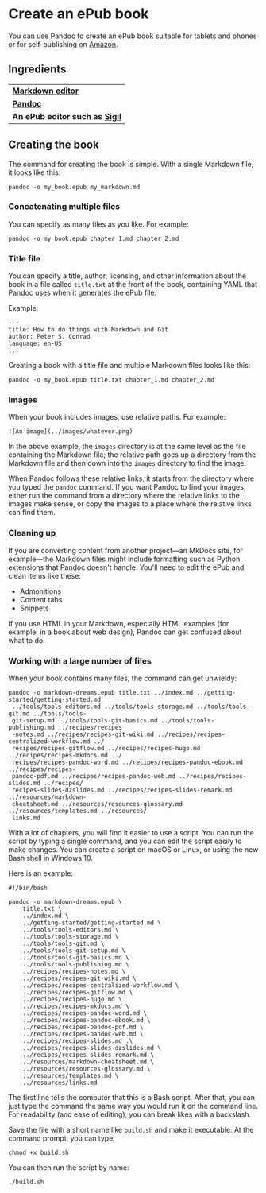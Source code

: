 # Create an ePub book

You can use Pandoc to create an ePub book suitable for tablets and phones or for self-publishing on [Amazon](https://kdp.amazon.com/en_US/bookshelf).

## Ingredients

<table>
  <tr>
    <td><b><a href="../../tools/tools-editors/">Markdown editor</a></b></td>
  </tr>
  <tr>
    <td><b><a href="../../tools/tools-pandoc/">Pandoc</a></b></td>
  </tr>
   <tr>
    <td><b>An ePub editor such as <a href="https://sigil-ebook.com/">Sigil</a></b></td>
  </tr>
</table>

## Creating the book

The command for creating the book is simple. With a single Markdown file, it looks like this:

```
pandoc -o my_book.epub my_markdown.md
```


### Concatenating multiple files

You can specify as many files as you like. For example:

```
pandoc -o my_book.epub chapter_1.md chapter_2.md
```

### Title file

You can specify a title, author, licensing, and other information about the book in a file called `title.txt` at the front of the book, containing YAML that Pandoc uses when it generates the ePub file.

Example:
```
---
title: How to do things with Markdown and Git
author: Peter S. Conrad
language: en-US
...

```

Creating a book with a title file and multiple Markdown files looks like this:

```
pandoc -o my_book.epub title.txt chapter_1.md chapter_2.md
```

### Images

When your book includes images, use relative paths. For example:

```
![An image](../images/whatever.png)
```

In the above example, the `images` directory is at the same level as the file containing the Markdown file; the relative path goes up a directory from the Markdown file and then down into the `images` directory to find the image.

When Pandoc follows these relative links, it starts from the directory where you typed the `pandoc` command. If you want Pandoc to find your images, either run the command from a directory where the relative links to the images make sense, or copy the images to a place where the relative links can find them.

### Cleaning up

If you are converting content from another project&mdash;an MkDocs site, for example&mdash;the Markdown files might include formatting such as Python extensions that Pandoc doesn't handle. You'll need to edit the ePub and clean items like these:

- Admonitions
- Content tabs
- Snippets

If you use HTML in your Markdown, especially HTML examples (for example, in a book about web design), Pandoc can get confused about what to do. 

### Working with a large number of files

When your book contains many files, the command can get unwieldy:

```
pandoc -o markdown-dreams.epub title.txt ../index.md ../getting-started/getting-started.md
 ../tools/tools-editors.md ../tools/tools-storage.md ../tools/tools-git.md ../tools/tools-
 git-setup.md ../tools/tools-git-basics.md ../tools/tools-publishing.md ../recipes/recipes
 -notes.md ../recipes/recipes-git-wiki.md ../recipes/recipes-centralized-workflow.md ../
 recipes/recipes-gitflow.md ../recipes/recipes-hugo.md ../recipes/recipes-mkdocs.md ../
 recipes/recipes-pandoc-word.md ../recipes/recipes-pandoc-ebook.md ../recipes/recipes-
 pandoc-pdf.md ../recipes/recipes-pandoc-web.md ../recipes/recipes-slides.md ../recipes/
 recipes-slides-dzslides.md ../recipes/recipes-slides-remark.md ../resources/markdown-
 cheatsheet.md ../resources/resources-glossary.md ../resources/templates.md ../resources/
 links.md
```

With a lot of chapters, you will find it easier to use a script. You can run the script by typing a single command, and you can edit the script easily to make changes. You can create a script on macOS or Linux, or using the new Bash shell in Windows 10.

Here is an example:

```
#!/bin/bash

pandoc -o markdown-dreams.epub \
	title.txt \
	../index.md \
	../getting-started/getting-started.md \
	../tools/tools-editors.md \
	../tools/tools-storage.md \
	../tools/tools-git.md \
	../tools/tools-git-setup.md \
	../tools/tools-git-basics.md \
	../tools/tools-publishing.md \
	../recipes/recipes-notes.md \
	../recipes/recipes-git-wiki.md \
	../recipes/recipes-centralized-workflow.md \
	../recipes/recipes-gitflow.md \
	../recipes/recipes-hugo.md \
	../recipes/recipes-mkdocs.md \
	../recipes/recipes-pandoc-word.md \
	../recipes/recipes-pandoc-ebook.md \
	../recipes/recipes-pandoc-pdf.md \
	../recipes/recipes-pandoc-web.md \
	../recipes/recipes-slides.md .\
	../recipes/recipes-slides-dzslides.md \
	../recipes/recipes-slides-remark.md \
	../resources/markdown-cheatsheet.md \
	../resources/resources-glossary.md \
	../resources/templates.md \
	../resources/links.md
```

The first line tells the computer that this is a Bash script. After that, you can just type the command the same way you would run it on the command line. For readability (and ease of editing), you can break likes with a backslash.

Save the file with a short name like `build.sh` and make it executable. At the command prompt, you can type:

```
chmod +x build.sh
```

You can then run the script by name:

```
./build.sh
```

